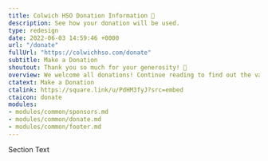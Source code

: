 ```yaml
---
title: Colwich HSO Donation Information 💝
description: See how your donation will be used.
type: redesign
date: 2022-06-03 14:59:46 +0000
url: "/donate"
fullUrl: "https://colwichhso.com/donate"
subtitle: Make a Donation
shoutout: Thank you so much for your generosity! 💝
overview: We welcome all donations! Continue reading to find out the various ways in which the funds are used. Or <a href="/forms/contactus">contact us</a> with donation questions.
ctatext: Make a Donation
ctalink: https://square.link/u/PdHM3fyJ?src=embed
ctaicon: donate
modules:
- modules/common/sponsors.md
- modules/common/donate.md
- modules/common/footer.md
---
```

Section Text
